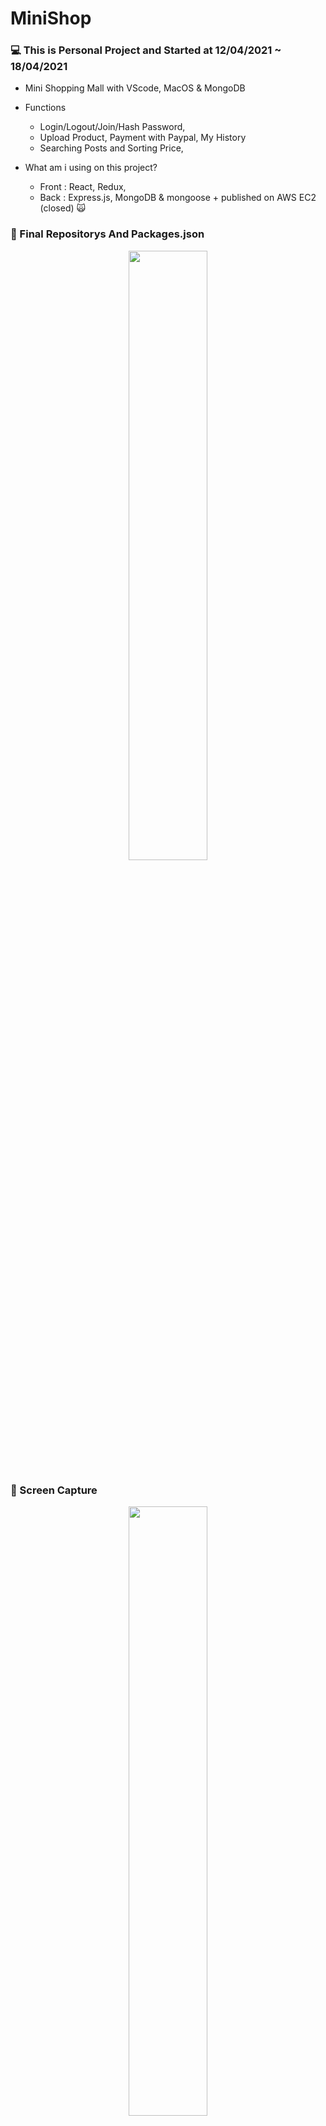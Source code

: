 # MiniShop

### 💻 This is Personal Project and Started at 12/04/2021 ~ 18/04/2021
* Mini Shopping Mall with VScode, MacOS & MongoDB
* Functions 
  - Login/Logout/Join/Hash Password, 
  - Upload Product, Payment with Paypal, My History
  - Searching Posts and Sorting Price,
  
* What am i using on this project? 
  - Front : React, Redux, 
  - Back : Express.js, MongoDB & mongoose + published on AWS EC2 (closed) 🙀


### 📝 Final Repositorys And Packages.json
<p align="center">
  <img src="https://user-images.githubusercontent.com/73155839/116040659-43ab9680-a6a7-11eb-82bd-2938672fc9b1.png" width="50%" height="50%">
</p>



### 🌄 Screen Capture

<p align="center">
  <img src="https://user-images.githubusercontent.com/73155839/116040808-705fae00-a6a7-11eb-9b4e-bcde31d4b4e9.png" width="50%" height="50%">
  <img src="https://user-images.githubusercontent.com/73155839/116040811-7190db00-a6a7-11eb-842f-f26697210a14.png" width="50%" height="50%">
  <img src="https://user-images.githubusercontent.com/73155839/116040815-72c20800-a6a7-11eb-981f-dd6661ec1ee9.png" width="50%" height="50%">
  <img src="https://user-images.githubusercontent.com/73155839/116040817-735a9e80-a6a7-11eb-8b52-3c731ca49cab.png" width="50%" height="50%">
  <img src="https://user-images.githubusercontent.com/73155839/116040820-748bcb80-a6a7-11eb-9f09-ff3b164c0033.png" width="50%" height="50%">
  <img src="https://user-images.githubusercontent.com/73155839/116040822-75246200-a6a7-11eb-9634-1753f26d4090.png" width="50%" height="50%">
  <img src="https://user-images.githubusercontent.com/73155839/116040824-75246200-a6a7-11eb-8086-1dd73215b3a0.png" width="50%" height="50%">
  <img src="https://user-images.githubusercontent.com/73155839/116040846-79e91600-a6a7-11eb-9f0f-ec9feb98dfaf.png" width="50%" height="50%">
  <img src="https://user-images.githubusercontent.com/73155839/116040854-7bb2d980-a6a7-11eb-80dc-3a1515024518.png" width="50%" height="50%">
</p>

